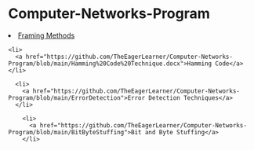 # Computer-Networks-Program

  <li>
    <a href="https://github.com/TheEagerLearner/Computer-Networks-Program/blob/main/Framing%20Methods.docx">Framing Methods</a>
  </li>

    <li>
      <a href="https://github.com/TheEagerLearner/Computer-Networks-Program/blob/main/Hamming%20Code%20Technique.docx">Hamming Code</a>
    </li>

      <li>
        <a href="https://github.com/TheEagerLearner/Computer-Networks-Program/blob/main/ErrorDetection">Error Detection Techniques</a>
      </li>

        <li>
          <a href="https://github.com/TheEagerLearner/Computer-Networks-Program/blob/main/BitByteStuffing">Bit and Byte Stuffing</a>
        </li>
